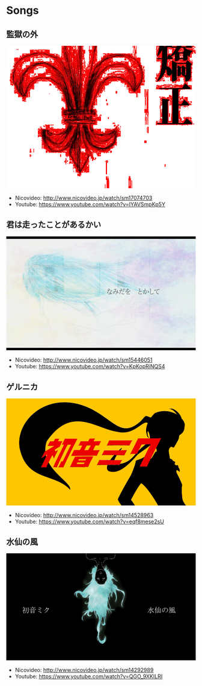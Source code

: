 # Songs

## 監獄の外
<a href="http://www.nicovideo.jp/watch/sm17074703"><img class="thumbnail" src="/static/image/t_kangoku.png"/></a>
- Nicovideo: http://www.nicovideo.jp/watch/sm17074703
- Youtube: https://www.youtube.com/watch?v=IYAVSmpKp5Y

## 君は走ったことがあるかい
<a href="http://www.nicovideo.jp/watch/sm15446051"><img class="thumbnail" src="/static/image/t_hashiru.png"/></a>
- Nicovideo: http://www.nicovideo.jp/watch/sm15446051
- Youtube: https://www.youtube.com/watch?v=KpKopRiNQS4

## ゲルニカ
<a href="http://www.nicovideo.jp/watch/sm14528963"><img class="thumbnail" src="/static/image/t_guernika.png"/></a>
- Nicovideo: http://www.nicovideo.jp/watch/sm14528963
- Youtube: https://www.youtube.com/watch?v=eqf8mese2sU

## 水仙の風
<a href="http://www.nicovideo.jp/watch/sm14292989"><img class="thumbnail" src="/static/image/t_suisen.png"/></a>
- Nicovideo: http://www.nicovideo.jp/watch/sm14292989
- Youtube: https://www.youtube.com/watch?v=QGO_9XKILRI
